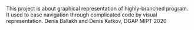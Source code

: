 This project is about graphical representation of highly-branched program.
It used to ease navigation through complicated code by visual representation.
Denis Ballakh and Denis Katkov, DGAP MIPT 2020
